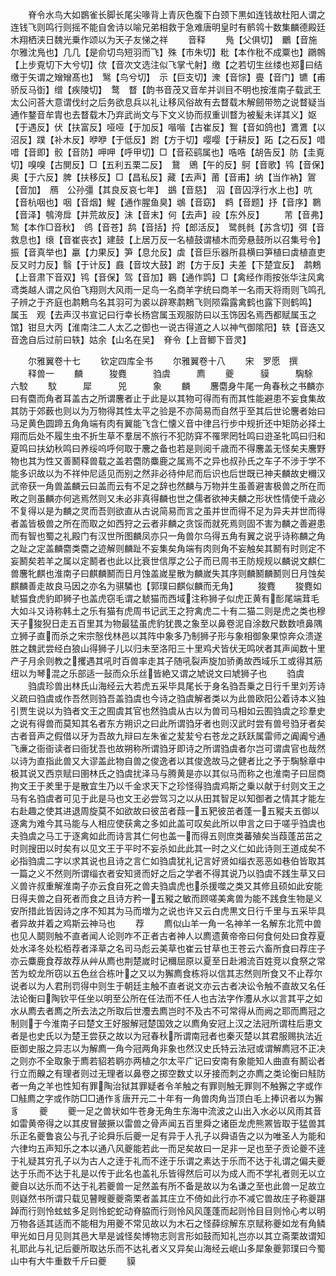 <!-- { "loadSidebar": true } -->
　　脊令水鸟大如鷃雀长脚长尾尖喙背上青灰色腹下白颈下黒如连钱故杜阳人谓之连钱飞则鸣行则摇不能自舍诗以喻兄弟相救于急难唐明皇时有鹡鸰十数集麟德殿廷木翔栖浃日魏光乗作颂以为天子友悌之祥
　　音释
　　鳬【父俱切】　鸍【音施尔雅沈鳬也】几几【是俞切鸟短羽而飞】殊【市朱切】粃【本作秕不成粟也】鸊鶙【上步覔切下大兮切】佽【音次文选注似飞掌弋射】缴【之若切生丝缕也郑曰结缴于矢谓之矰矰髙也】　鹥【鸟兮切】　示【巨支切】潨【音悰】亹【音门】镳【甫骄反马衘】缯【疾陵切】　鹜　瞀【韵书音茂又音牟并训目不明也按淮南子载武王太公问荅大意谓伐纣之后务欲息兵以礼让移风俗故有去瞀载木解劒带笏之说瞀疑当通作鍪音牟胄也去瞀载木乃弃武尚文与下文义协而叔重训瞀为被髪未详其义】妪【于遇反】伏【扶富反】哑哑【于加反】喈喈【古崔反】鴽【音如鸽也】鷕鷕【以沼反】蹼【补木反】咿咿【于低反】跗【方于切】嘤嘤【于耕反】跖【之石反】唶唶【音即】骹【音防】呷呷【呼甲切】□【音菘鹞属也】哠哠【胡告反】防【圭覔切】嗅嗅【古閴反】□【五利五栗二反】　鵞　鶂【午的反】鴚【音歌】鸨【音保】奥【于六反】脾【扶移反】□【昌私反】藏【去声】莆【音甫】纳【当作衲】鴐【音加】　鴈　公孙彊【其良反哀七年】　鷀【音慈】　泅【音囚浮行水上也】吭【音杭咽也】咽【音烟】鯹【通作腥鱼臭】鴢【音窈】　鹈【音题】抒【音序】鸅【音泽】鴮洿戽【并荒故反】沬【音末】何【去声】祋【东外反】
　　芾【音弗】　鹙【本作□音秋】　鸧【音苍】鸹【音括】捋【郎活反】　鹭毵毵【苏含切】弭【音救息也】缞【音崔丧衣】建鼓【上居万反一名植鼓谓植木而旁悬鼓所以召集号令】振【音真举也】臝【力果反】笋【息允反】虡【音巨乐器所县横曰笋植曰虡植直吏反又时力反】翳【于计反】鼖【音坟大鼓】跗【方于反】夫差【下楚宜反】　鹔鷞【上音肃下音双】鸨【音保】驾【音加】鶤【通作鹍】□【禽经作雨按张华注风禽鸢类越人谓之风伯飞翔则大风雨一足鸟一名商羊字统曰商羊一名雨天将雨则飞鸣孔子辨之于齐庭也鹔鷞鸟名其羽可为裘以辟寒鹔鷞飞则陨霜露禽鹤也露下则鹤鸣】　属玉　观【去声汉书宣记曰行幸长杨宫属玉观服防曰以玉饰因名焉西都赋属玉之馆】钳旦大丙【淮南注二人太乙之御也一说古得道之人以神气御隂阳】轶【音迭又音逸自后过前曰轶】姑余【山名在吴】　脊令【上音鲫下音灵】









　　尔雅翼卷十七
　　钦定四库全书
　　尔雅翼卷十八
　　宋　罗愿　撰
　　释兽一
　　麟　　　狻麑　　　驺虞　　　廌
　　夔　　　貘　　　騊駼　　　六駮
　　馼　　　犀　　　兕　　　象
　　麟
　　麐麕身牛尾一角春秋之书麟亦曰有麕而角者耳盖古之所谓麐者止于此是以其物可得而有而其性能避患不妄食集故其防于郊薮也则以为万物得其性太平之验是不亦简易而自然乎至其后世论麐者始曰马足黄色圆蹄五角角端有肉有翼能飞含仁懐义音中律吕行步中规折还中矩防必择土翔而后处不履生虫不折生草不羣居不旅行不犯防穽不罹罘罔牡鸣曰逰圣牝鸣曰归和夏鸣曰扶幼秋鸣曰养绥呜呼何取于麐之备也若是则阅千歳而不得麐盖无怪矣夫麐野物也其为性又善鬭释兽载之盖若麕防麋鹿之属焉不之异也叔孙氏之车子不涉于学不能多识故以为不祥仲尼适见而别之然非必待仲尼而后识也后世既已神夫麟故史穪汉武帝获一角兽盖麟云曰盖而云有不足之辞也然麟与万物并生虽善避害极兽之所在而畋之则虽麟亦何逃焉然则又未必非真得麟也世之儒者欲神夫麟之形状性情使千歳必不复得以是为麟之灵而吾则欲直从古说简易而言之虽并世而得不足为异夫并世而得者盖皆极兽之所在而取之如西狩之云者非麟之贪馁而就死焉则固不害为麟之善避患而有智也蜀之礼殿门有汉世所图麟凤亦只一角兽尔乌得五角有翼之说乎诗称麟之角之趾之定盖麟麕类麕之迹解则麟趾不妄集矣角端有肉则角不妄触矣其鬭有时则定不妄鬭矣若羊之属以定鬭者也此以比衰世信厚之公子而已周书王防规规以麟说文麒仁兽麐牝麒也淮南子曰麒麟鬭而日月蚀盖嵗星散为麟嵗失其序则麟鬭麟鬭则日月蚀矣麒麟善走故良马因之亦名为骐驎也【郭璞曰麒似麟而无角】
　　狻麑
　　狻麑如虦猫食虎豹即狮子也盖虎窃毛谓之虦猫而西域注称狮子似虎正黄有耏尾端茸毛大如斗又诗称韩土之乐有猫有虎周书记武王之狩禽虎二十有二猫二则是虎之类也穆天子狻猊日走五百里其为物最猛虽虎豹犹畏之象至以鼻卷泥自涂数尺数数喷鼻隅立狮子直而杀之宋宗慤伐林邑以其阵中象多乃制狮子形与象相御象果惊奔众溃遂胜之魏武尝经白狼山得狮子儿以归未至洛阳三十里鸡犬皆伏无鸣吠者其声闻数十里产子月余则教之攫遇其吼时百兽率走其子随吼裂声旋加骄勇故西域乐工或得其筋纽以为琴混之乐部适一鼔而众乐丝皆絶又谓之虓说文曰虓狮子也
　　驺虞
　　驺虞珍兽出林氏山海经云大若虎五采毕具尾长于身名驺吾乗之日行千里刘芳诗义疏曰驺虞或作吾然则驺吾盖驺虞也今诗之驺虞解者类以为此兽欧阳公着诗本义独引贾生说以为驺者文王之囿虞其官也然驺虞从古以为兽司马相如云囿驺虞之珍羣史之说有得兽而莫知其名者东方朔识之曰此所谓驺牙者也则汉武时尝有兽号驺牙者矣古者音声之假借以牙为吾故九辩曰左朱雀之苃苃兮右苍龙之跃跃属雷师之阗阗兮通飞亷之衙衙读者曰衙犹吾也故朔称所谓驺牙即诗之所谓驺虞者尔岂可谓虞官也哉然以诗为直指此兽又大谬盖此物自兽之俊逸者以其俊逸故马之健者比之予于騊駼章中极其说又西京赋曰圉林氏之驺虞扰泽马与腾黄是亦以其似马而称之也淮南子曰屈商拘文王于羑里于是散宜生乃以千金求天下之珍怪得驺虞鸡斯之乗以献于纣则文王之马有名驺虞者可见于此是马也文王必尝驾习之以从田其智足以知御者之情其才能左右赴趣之使其进退周旋莫不如欲故曰彼茁者葭一五豝彼茁者蓬一五豵夫五御以逐禽为难今其马能与人相应使获禽之多如此盖可叹矣此所以申言之曰于嗟乎驺虞也夫驺虞之马工于逐禽如此而诗言其仁何也盖一而得五则庶类蕃殖矣当葭蓬茁茁之时则搜田以时矣有以见文王于平时不妄杀如此此其一时之义仁如此诗则王道成矣不必指驺虞二字以求其说也且诗之言仁如驺虞犹礼记言好贤如缁衣恶恶如巷伯皆取其一篇之义不然则所谓缁衣者安知贤而好之后之学者不得其说乃以驺虞不践生草又曰义兽许叔重解淮南子亦云食自死之兽夫驺虞虎也杀援噬之类又其修且硕如此安能日得夫兽之自死者而食之且诗方矜一五豵之敏而顾嗟美禽兽为能不践食生物是义安所措此皆因诗之序不知其为马而増为之说也许又云白虎黒文日行千里与五采毕具者异故并着之鸡斯云神马也
　　荐
　　廌似山羊一角一名神羊一名解东北荒中兽也见人鬬则触不直者闻人论则咋不正者古者神人以廌遗黄帝帝曰何食何处曰食荐夏处水泽冬处松栢荐者泽草之名司马彪云美草也崔云甘草也王苍云六畜所食曰荐庄子亦云麋鹿食荐故荐从艸从廌也荆楚嵗时记穪屈原以夏至日赴湘流百姓竞以食祭之常苦为蛟龙所窃以五色丝合栋叶之又以为獬廌食栋将以信其志然则所食又不止荐尔说者以为人君刑罚得中则生于朝廷主触不直者说文亦云古者决讼令触不直故又名任法论衡曰陶钦平任坐以明至公所在任法而不任人也古法字作灋从水以言其平之如水从廌去者廌之所去法之所取后世灋去廌岂时不及古不可常得从而阙之耶而廌冠之制则于今淮南子曰楚文王好服解冠楚国效之以廌角安冠上汉之法冠所谓柱后恵文者是也史氏以为楚王尝获之故以为冠春秋所谓南冠者也秦灭楚以其君服赐执法近臣御史服之异志以为解廌一角今冠两角非象也然汉史氏特云法冠或谓解廌冠不正决之则亦不全取象于廌若貂若鹖亦两植之尔太平广记曰安南有象能知人曲直有鬭讼者行立而齅之有理者则过无理者以鼻卷之掷空数丈以牙接而刺之亦廌之类论衡曰觟防者一角之羊也性知有罪陶治狱其罪疑者令羊触之有罪则触无罪则不触獬之字或作□觟廌之字或作防□□通作豸唐开元二十年有一角兽肉角当顶白毛上捧识者以为獬豸
　　夔
　　夔一足之兽状如牛苍身无角生东海中流波之山出入水必以风雨其音如雷黄帝得之以其皮冒皷撅以雷兽之骨声闻五百里舜之诸臣龙虎熊罴皆取于猛兽其乐正名夔鲁哀公与孔子论舜乐后夔一足有异于人孔子以舜语告之以为唯圣人为能和六律均五声知乐之本以通八风夔能若此一而足矣故曰一足非一足也至子贡论夔不逹于礼疑其穷孔子以为古人之逹于礼而不逹于乐谓之素达于乐而不达于礼谓之偏夫夔达于乐而不达于礼是以传于此名也盖礼乐皆得然后可以为成人而不学礼者则无以立夔自以达乐而不达于礼若夔兽一足然盖有所不备是故以为名谦之至也此兽一足故立则嶷然书所谓只载见瞽瞍夔夔斋栗者盖其庄立不倚如此行亦不减它兽故庄子称夔踸踔而行则怜蚿蚿多足则怜蛇蛇动脊脇而行则怜风风蓬蓬而起则怜目目则怜心考以明万物各适其适而不能相为用夔不常见故以为木石之怪薛综解东京赋称夔如龙有角鳞甲光如日月见则其邑大旱是诚怪矣博物志则言形如鼓而知礼岂亦以其立斋栗故谓知礼耶此与礼记后夔所取达乐而不达礼者义又异矣山海经云岷山多犀象夔郭璞曰今蜀山中有大牛重数千斤曰夔
　　貘
